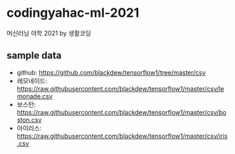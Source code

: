 # codingyahac-ml-2021
머신러닝 야학 2021 by 생활코딩

## sample data
- github: https://github.com/blackdew/tensorflow1/tree/master/csv
- 레모네이드: https://raw.githubusercontent.com/blackdew/tensorflow1/master/csv/lemonade.csv
- 보스턴: https://raw.githubusercontent.com/blackdew/tensorflow1/master/csv/boston.csv
- 아이리스: https://raw.githubusercontent.com/blackdew/tensorflow1/master/csv/iris.csv
